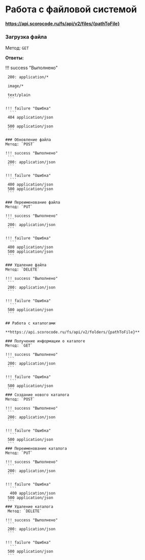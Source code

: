 # Работа с файловой системой

**https://api.scorocode.ru/fs/api/v2/files/{pathToFile}**

### Загрузка файла
Метод: `GET`

**Ответы:**

!!! success "Выполнено"
   
   ```
    200: application/*
    
    image/*
    
    text/plain    
    ```

!!! failure "Ошибка"
	 ```
    404 application/json
    
    500 application/json
    ```

### Обновление файла    
Метод: `POST`

!!! success "Выполнено"
    ```
    200: application/json   
    ```

!!! failure "Ошибка"
	 ```
    400 application/json
    500 application/json
    ```

### Переименование файла
Метод: `PUT`

!!! success "Выполнено"
    ```
    200: application/json   
    ```

!!! failure "Ошибка"
	 ```
    400 application/json
    500 application/json
    ```

### Удаление файла
Метод: `DELETE`

!!! success "Выполнено"
    ```
    200: application/json   
    ```

!!! failure "Ошибка"
	 ```
    500 application/json
    ```
    
## Работа с каталогами

**https://api.scorocode.ru/fs/api/v2/folders/{pathToFile}**

### Получение информации о каталоге
Метод: `GET`

!!! success "Выполнено"
    ```
    200: application/json   
    ```

!!! failure "Ошибка"
	 ```
    500 application/json
    ```
### Создание нового каталога
Метод: `POST`

!!! success "Выполнено"
    ```
    200: application/json   
    ```

!!! failure "Ошибка"
	 ```
    500 application/json
    ```
### Переименование каталога   
   Метод: `PUT`

!!! success "Выполнено"
    ```
    200: application/json   
    ```

!!! failure "Ошибка"
	 ```
	 400 application/json
    500 application/json
    ```    
### Удаление каталога    
    Метод: `DELETE`

!!! success "Выполнено"
    ```
    200: application/json   
    ```

!!! failure "Ошибка"
	 ```
    500 application/json
    ```

